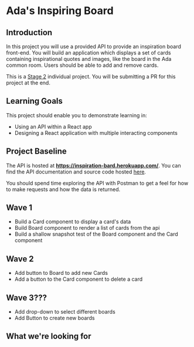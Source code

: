 # Ada's Inspiring Board

## Introduction

In this project you will use a provided API to provide an inspiration board front-end.  You will build an application which displays a set of cards containing inspirational quotes and images, like the board in the Ada common room.  Users should be able to add and remove cards.

This is a [Stage 2](https://github.com/Ada-Developers-Academy/pedagogy/blob/master/rule-of-three.md#stage-2) individual project. You will be submitting a PR for this project at the end.

## Learning Goals
This project should enable you to demonstrate learning in:
- Using an API within a React app
- Designing a React application with multiple interacting components

## Project Baseline

The API is hosted at **https://inspiration-bard.herokuapp.com/**.  You can find the API documentation and source code hosted [here](https://github.com/AdaGold/inspiration-board-api).

You should spend time exploring the API with Postman to get a feel for how to make requests and how the data is returned.  

## Wave 1
- Build a Card component to display a card's data
- Build Board component to render a list of cards from the api
- Build a shallow snapshot test of the Board component and the Card component

## Wave 2
- Add button to Board to add new Cards
- Add a button to the Card component to delete a card

## Wave 3???
- Add drop-down to select different boards
- Add Button to create new boards

## What we're looking for
